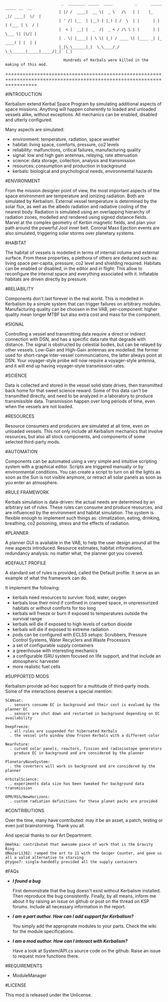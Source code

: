                              _  ________ _____  ____          _      _____  _____ __  __
                            | |/ /  ____|  __ \|  _ \   /\   | |    |_   _|/ ____|  \/  |
                            | ' /| |__  | |__) | |_) | /  \  | |      | | | (___ | \  / |
                            |  < |  __| |  _  /|  _ < / /\ \ | |      | |  \___ \| |\/| |
                            | . \| |____| | \ \| |_) / ____ \| |____ _| |_ ____) | |  | |
                            |_|\_\______|_|  \_\____/_/    \_\______|_____|_____/|_|  |_|

                              Hundreds of Kerbals were killed in the making of this mod.
=======================================================================================================================


#INTRODUCTION

  Kerbalism extend Kerbal Space Program by simulating additional aspects of space missions.
  Anything will happen coherently to loaded and unloaded vessels alike, without exceptions.
  All mechanics can be enabled, disabled and utterly configured.

  Many aspects are simulated:
  - environment: temperature, radiation, space weather
  - habitat: living space, comforts, pressure, co2 levels
  - reliability: malfunctions, critical failures, manufacturing quality
  - signal: low and high gain antennas, relaying, rate attenuation
  - science: data storage, collection, analysis and transmission
  - resources: consumption and production in background
  - kerbals: biological and psychological needs, environmental hazards


#ENVIRONMENT

  From the mission designer point of view, the most important aspects of the space environment are temperature
  and ionizing radiation. Both are simulated by Kerbalism. External vessel temperature is determined by the
  solar flux, as well as the albedo radiation and radiative cooling of the nearest body. Radiation is simulated
  using an overlapping hierarchy of radiation zones, modelled and rendered using signed distance fields.
  Marvel at the complex geometry of Kerbin magnetic fields, and plan your path around the powerful Jool inner belt.
  Coronal Mass Ejection events are also simulated, triggering solar storms over planetary systems.


#HABITAT

  The habitat of vessels is modelled in terms of internal volume and external surface. From these properties,
  a plethora of others are deduced such as: living space per-capita, pressure, co2 level and shielding required.
  Habitats can be enabled or disabled, in the editor and in flight: This allow to reconfigure the internal space
  and everything associated with it. Inflatable habitats are driven directly by pressure.


#RELIABILITY

  Components don't last forever in the real world. This is modelled in Kerbalism by a simple system that can trigger failures
  on arbitrary modules. Manufacturing quality can be choosen in the VAB, per-component: higher quality mean longer MTBF but
  also extra cost and mass for the component.


#SIGNAL

  Controlling a vessel and transmitting data require a direct or indirect connection with DSN, and has a specific data rate
  that degrade with distance. The signal is obstructed by celestial bodies, but can be relayed by other vessels. Low-Gain
  and High-Gain antennas are modelled: the former used for short-range inter-vessel communciations, the latter always point at DSN.
  Your voyager-style probe will now require a voyager-style antenna, and it will end up having voyager-style transmission rates.


#SCIENCE

  Data is collected and stored in the vessel solid state drives, then transmitted back home for that sweet science reward.
  Some of this data can't be transmitted directly, and need to be analyzed in a laboratory to produce transmissible data.
  Transmission happen over long periods of time, even when the vessels are not loaded.


#RESOURCES

  Resource consumers and producers are simulated at all time, even on unloaded vessels. This not only include all Kerbalism
  mechanics that involve resources, but also all stock components, and components of some selected third-party mods.


#AUTOMATION

  Components can be automated using a very simple and intuitive scripting system with a graphical editor. Scripts are
  triggered manually or by environmental conditions. You can create a script to turn on all the lights as soon as the Sun
  is not visible anymore, or retract all solar panels as soon as you enter an atmosphere.


#RULE FRAMEWORK

  Kerbals simulation is data-driven: the actual needs are determined by an arbitrary set of rules. These rules can consume
  and produce resources, and are influenced by the environment and habitat simulation. The system is flexible enough to
  implement such things as: climatization, eating, drinking, breathing, co2 poisoning, stress and the effects of radiation.


#PLANNER

  A planner GUI is available in the VAB, to help the user design around all the new aspects introduced.
  Resource estimates, habitat informations, redundancy analysis: no matter what, the planner got you covered.


#DEFAULT PROFILE

  A standard set of rules is provided, called the Default profile. It serve as an example of what the framework can do.

  It implement the following:
  - kerbals need resources to survive: food, water, oxygen
  - kerbals lose their mind if confined in cramped space, in unpressurized habitats or without comforts for too long
  - kerbals will freeze or burn if exposed to temperatures outside the survival range
  - kerbals will die if exposed to high levels of carbon dioxide
  - kerbals will die if exposed to extreme radiation
  - pods can be configured with ECLSS setups: Scrubbers, Pressure Control Systems, Water Recyclers and Waste Processors
  - a set of configurable supply containers
  - a greenhouse with interesting mechanics
  - a configurable ISRU system focused on life support, and that include an atmospheric harvester
  - more realistic fuel cells


#SUPPORTED MODS

  Kerbalism provide ad-hoc support for a multitude of third-party mods. Some of the interactions deserve a special mention:

    SCANsat:
      . sensors consume EC in background and their cost is evalued by the planner EC
      . sensors are shut down and restarted in background depending on EC availability

    DeepFreeze:
      . all rules are suspended for hibernated Kerbals
      . the vessel info window show frozen Kerbals with a different color

    NearFuture:
      . curved solar panels, reactors, fission and radioisotope generators
        produce EC in background and are considered by the planner

    PlanetaryBaseSystem:
      . the coverters will work in background and are considered by the planner

    OrbitalScience:
      . experiments data size has been tweaked for background data transmission

    OPM/RSS/NewHorizons:
      . custom radiation definitions for these planet packs are provided


#CONTRIBUTIONS

  Over the time, many have contributed: may it be an asset, a patch, testing or even just brainstorming. Thank you all.

  And special thanks to our Art Department:

    @mehka: contributed that awesome piece of work that is the Gravity Ring
    @Nazari1382: ramped the art to 11 with the Geiger Counter, and gave us all a valid alternative to starving
    @tygoo7: single-handedly provided all the supply containers



#FAQs

  - ***I found a bug***

    First demonstrate that the bug doesn't exist without Kerbalism installed. Then reproduce the bug consistently.
    Finally, by all means, inform me about it by raising an issue on github or post on the thread on KSP forums.
    Include all necessary information in the report.


  - ***I am a part author. How can I add support for Kerbalism?***

    You simply add the appropriate modules to your parts. Check the wiki for the module specifications.


  - ***I am a mod author. How can I interact with Kerbalism?***

    Have a look at System/API.cs source code on the github. Raise an issue to request more functions there.


#REQUIREMENTS

  - ModuleManager


#LICENSE

  This mod is released under the Unlicense.

